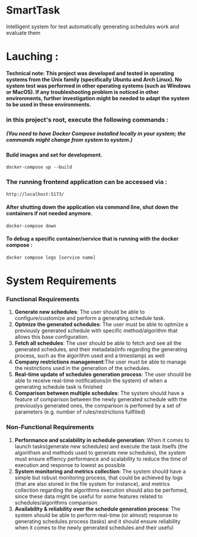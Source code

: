 # SmartTask
Intelligent system for test automatically generating schedules work and evaluate them

# Lauching : 
#### Technical note: This project was developed and tested in operating systems from the Unix family (specifically Ubuntu and Arch Linux). No system test was performed in other operating systems (such as Windows or MacOS). If any troubleshooting problem is noticed in other environments, further investigation might be needed to adapt the system to be used in these environments.

### in this project's root, execute the following commands : 
##### (You need to have Docker Compose installed locally in your system; the commands might change from system to system.)

#### Build images and set for development.
```
docker-compose up --build
```


### The running frontend application can be accessed via :
```
http://localhost:5173/
```

#### After shutting down the application via command line, shut down the containers if not needed anymore.
```
docker-compose down
```

#### To debug a specific container/service that is running with the docker compose : 
```
docker compose logs [service name]
```

# System Requirements

### Functional Requirements

1. **Generate new schedules**: The user should be able to configure/customize and perform a generating schedule task.
2. **Optmize the generated schedules**: The user must be able to optmize a previously generated schedule with specific method/algorithm that allows this base configuration.
3. **Fetch all schedules**: The user should be able to fetch and see all the generated schedules, and their metadata(info regarding the generating process, such as the algorithm used and a timestamp) as well
4. **Company restrictions management**:The user must be able to manage the restrictions used in the generation of the schedules.
5. **Real-time update of schedules generation process**: The user should be able to receive real-time notifications(in the system) of when a generating schedule task is finished
6. **Comparison between multiple schedules**: The system should have a feature of comparison between the newly generated schedule with the previouslys generated ones, the comparison is perfomed by a set of parameters (e.g. number of rules/restrictions fullfiled) 

### Non-Functional Requirements

1. **Performance and scalability in schedule generation**: When it comes to launch tasks(generate new schedules) and execute the task itselfs (the algorithsm and methods used to generate new schedules), the system must ensure effiency performance and scalability to reduce the time of execution and response to lowest as possible 
2. **System monitoring and metrics collection**: The system should have a simple but robust monitoring process, that could be achieved by logs (that are also stored in the file system for instance), and metrics collection regarding the algorithms execution should also be perfomed, since these data might be useful for some features related to schedules/algorithms comparison 
3. **Availability & reliability over the schedule generation process**: The system should be able to perform real-time (or almost) response to generating schedules process (tasks) and it should ensure reliability when it comes to the newly generated schedules and their useful 

